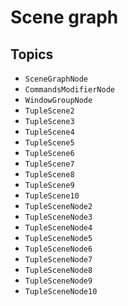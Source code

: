 # Scene graph

## Topics

- ``SceneGraphNode``
- ``CommandsModifierNode``
- ``WindowGroupNode``
- ``TupleScene2``
- ``TupleScene3``
- ``TupleScene4``
- ``TupleScene5``
- ``TupleScene6``
- ``TupleScene7``
- ``TupleScene8``
- ``TupleScene9``
- ``TupleScene10``
- ``TupleSceneNode2``
- ``TupleSceneNode3``
- ``TupleSceneNode4``
- ``TupleSceneNode5``
- ``TupleSceneNode6``
- ``TupleSceneNode7``
- ``TupleSceneNode8``
- ``TupleSceneNode9``
- ``TupleSceneNode10``
